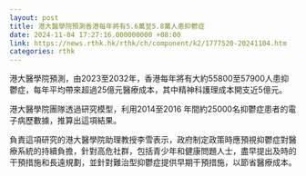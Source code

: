 ```yaml
---
layout: post
title: 港大醫學院預測香港每年將有5.6萬至5.8萬人患抑鬱症
date: 2024-11-04 17:27:16.000000000 +08:00
link: https://news.rthk.hk/rthk/ch/component/k2/1777520-20241104.htm
categories: rthk
---
```


港大醫學院預測，由2023至2032年，香港每年將有大約55800至57900人患抑鬱症，每年平均帶來超過25億元醫療成本，其中精神科護理成本開支近5億元。

港大醫學院團隊透過研究模型，利用2014至2016 年間約25000名抑鬱症患者的電子病歷數據，推算出這項結果。

負責這項研究的港大醫學院助理教授李雪表示，政府制定政策時應預視抑鬱症對醫療系統的持續負擔，針對高危社群，包括青少年和健康問題人士，盡早提出及時的干預措施和長遠規劃，並針對難治型抑鬱症提供早期干預措施，以節省醫療成本。
